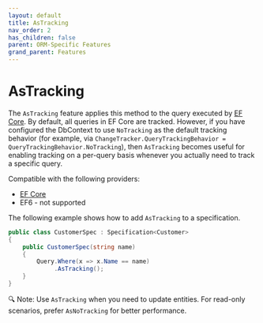 ```yaml
---
layout: default
title: AsTracking
nav_order: 2
has_children: false
parent: ORM-Specific Features
grand_parent: Features
---
```


# AsTracking

The `AsTracking` feature applies this method to the query executed by [EF Core](https://learn.microsoft.com/en-us/dotnet/api/microsoft.entityframeworkcore.entityframeworkqueryableextensions.astracking). By default, all queries in EF Core are tracked. However, if you have configured the DbContext to use `NoTracking` as the default tracking behavior (for example, via `ChangeTracker.QueryTrackingBehavior = QueryTrackingBehavior.NoTracking`), then `AsTracking` becomes useful for enabling tracking on a per-query basis whenever you actually need to track a specific query.

Compatible with the following providers:
- [EF Core](https://learn.microsoft.com/en-us/dotnet/api/microsoft.entityframeworkcore.entityframeworkqueryableextensions.astracking)
- EF6 - not supported

The following example shows how to add `AsTracking` to a specification.

```csharp
public class CustomerSpec : Specification<Customer>
{
    public CustomerSpec(string name)
    {
        Query.Where(x => x.Name == name)
             .AsTracking();
    }
}
```

🔍 Note: Use `AsTracking` when you need to update entities. For read-only scenarios, prefer `AsNoTracking` for better performance.
